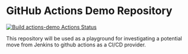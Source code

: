 # GitHub Actions Demo Repository

[![Build actions-demo Actions Status](https://github.com/LaffeyChris/actions-demo/workflows/actions-demo/badge.svg)](https://github.com/LaffeyChris/actions-demo/actions)

This repository will be used as a playground for investigating a 
potential move from Jenkins to github actions as a CI/CD provider.